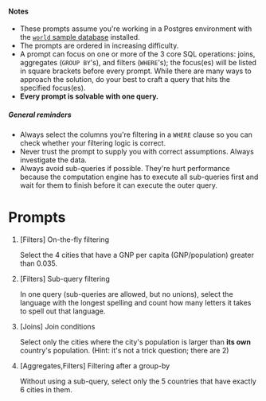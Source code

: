 #### Notes
* These prompts assume you're working in a Postgres environment with
the [`world` sample database](http://pgfoundry.org/projects/dbsamples/)
installed.
* The prompts are ordered in increasing difficulty.
* A prompt can focus on one or more of the 3 core SQL operations: joins,
aggregates (`GROUP BY`'s), and filters (`WHERE`'s); the focus(es) will be
listed in square brackets before every prompt. While there are many ways
to approach the solution, do your best to craft a query that hits the
specified focus(es).
* **Every prompt is solvable with one query.**


##### General reminders
* Always select the columns you're filtering in a `WHERE` clause so you
can check whether your filtering logic is correct.
* Never trust the prompt to supply you with correct assumptions. Always
investigate the data.
* Always avoid sub-queries if possible. They're hurt performance because
the computation engine has to execute all sub-queries first and wait for
them to finish before it can execute the outer query.

# Prompts

1. [Filters] On-the-fly filtering

    Select the 4 cities that have a GNP per capita (GNP/population)
    greater than 0.035.

1. [Filters] Sub-query filtering

    In one query (sub-queries are allowed, but no unions), select
    the language with the longest spelling and count how many letters
    it takes to spell out that language.

1. [Joins] Join conditions
   
    Select only the cities where the city's population is larger than
    **its own** country's population. (Hint: it's not a trick question;
    there are 2)

1. [Aggregates,Filters] Filtering after a group-by

    Without using a sub-query, select only the 5 countries that have
    exactly 6 cities in them.
